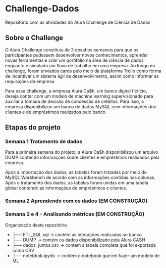 # Challenge-Dados
Repositório com as atividades do Alura Challenge de Ciência de Dados

## Sobre o Challenge
O Alura Challenge constituiu de 3 desafios semanais para que os participantes pudessem desenvolver novos conhecimentos, aprender novas ferramentas e criar um portifólio na área de ciência de dados enquanto é simulado um fluxo de trabalho em uma empresa. Ao longo do challenge, foram enviados cards pelo meio da plataforma Trello como forma de incentivar um sistema ágil de desenvolvimento, assim como informar as requisições da empresa.

Para esse challenge, a empresa Alura Ca$h, um banco digital fictício, deseja contar com um modelo de machine learning supervisionado para auxiliar a tomada de decisão de concessão de créditos. Para isso, a empresa disponibilizou um banco de dados MySQL com informações dos clientes e de empréstimos realizados pelo banco.

## Etapas do projeto
### Semana 1 Tratamento de dados
Para a primeira semana do projeto, a Alura Ca$h disponibilizou um arquivo DUMP contendo informações sobre clientes e empréstimos realidados pela empresa.

Após a importação dos dados, as tabelas foram tratadas por meio do MySQL Workbench de acordo com as informações contidas nas colunas. Após o tratamento dos dados, as tabelas foram unidas em uma tabela global contendo as informações de empréstimos e clientes.


### Semana 2 Aprendendo com os dados (EM CONSTRUÇÃO) 
### Semana 3 e 4 - Analisando métricas (EM CONSTRUÇÃO)

Organização deste repositório

* ├── ETL_SQL.sql       -> contém as interações realizadas no banco
* ├── DUMP              -> contém os dados disponibilizado pela Alura CASH
* ├── dados_juntos.csv  -> contém a tabela completa que foi exportada como CSV
* ├── notebbok.ipynb    -> contém o notebook que irei fazer um modelo de ML
